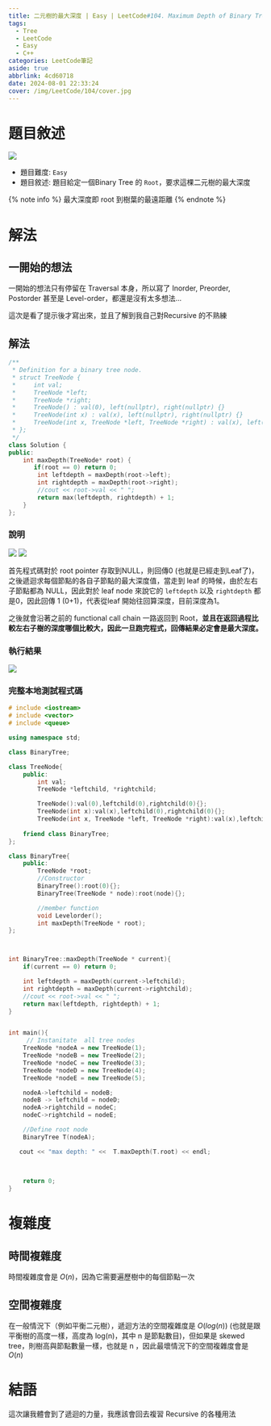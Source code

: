 ```yaml
---
title: 二元樹的最大深度 | Easy | LeetCode#104. Maximum Depth of Binary Tree
tags:
  - Tree
  - LeetCode
  - Easy
  - C++
categories: LeetCode筆記
aside: true
abbrlink: 4cd60718
date: 2024-08-01 22:33:24
cover: /img/LeetCode/104/cover.jpg
---
```


# 題目敘述

![](/img/LeetCode/104/question.jpeg)

- 題目難度: `Easy`
- 題目敘述: 題目給定一個Binary Tree 的 `Root`，要求這棵二元樹的最大深度

{% note info %}
最大深度即 root 到樹葉的最遠距離
{% endnote %}

# 解法

## 一開始的想法

一開始的想法只有停留在 Traversal 本身，所以寫了 Inorder, Preorder, Postorder 甚至是 Level-order，都還是沒有太多想法...

這次是看了提示後才寫出來，並且了解到我自己對Recursive 的不熟練

## 解法

```cpp
/**
 * Definition for a binary tree node.
 * struct TreeNode {
 *     int val;
 *     TreeNode *left;
 *     TreeNode *right;
 *     TreeNode() : val(0), left(nullptr), right(nullptr) {}
 *     TreeNode(int x) : val(x), left(nullptr), right(nullptr) {}
 *     TreeNode(int x, TreeNode *left, TreeNode *right) : val(x), left(left), right(right) {}
 * };
 */
class Solution {
public:
    int maxDepth(TreeNode* root) {
       if(root == 0) return 0;
        int leftdepth = maxDepth(root->left);
        int rightdepth = maxDepth(root->right);
        //cout << root->val << " ";
        return max(leftdepth, rightdepth) + 1;
    }
};
```

### 說明

![](/img/LeetCode/104/algo1.png)
![](/img/LeetCode/104/algo2.png)

首先程式碼對於 root pointer 存取到NULL，則回傳0 (也就是已經走到Leaf了)，之後遞迴求每個節點的各自子節點的最大深度值，當走到 leaf 的時候，由於左右子節點都為 NULL，因此對於 leaf node 來說它的 `leftdepth` 以及 `rightdepth` 都是0，因此回傳 1 (0+1)，代表從leaf 開始往回算深度，目前深度為1。

之後就會沿著之前的 functional call chain 一路返回到 Root，**並且在返回過程比較左右子樹的深度哪個比較大，因此一旦跑完程式，回傳結果必定會是最大深度。**


### 執行結果

![](/img/LeetCode/104/result.jpeg)

### 完整本地測試程式碼

```cpp
# include <iostream>
# include <vector>
# include <queue>

using namespace std;

class BinaryTree;

class TreeNode{
    public:
        int val;
        TreeNode *leftchild, *rightchild;

        TreeNode():val(0),leftchild(0),rightchild(0){};
        TreeNode(int x):val(x),leftchild(0),rightchild(0){};
        TreeNode(int x, TreeNode *left, TreeNode *right):val(x),leftchild(left),rightchild(right){};
    
    friend class BinaryTree;
};

class BinaryTree{
    public:
        TreeNode *root;
        //Constructor
        BinaryTree():root(0){};
        BinaryTree(TreeNode * node):root(node){};

        //member function
        void Levelorder();
        int maxDepth(TreeNode * root);
};



int BinaryTree::maxDepth(TreeNode * current){
    if(current == 0) return 0;

    int leftdepth = maxDepth(current->leftchild);
    int rightdepth = maxDepth(current->rightchild);
    //cout << root->val << " ";
    return max(leftdepth, rightdepth) + 1;
}


int main(){
     // Instanitate  all tree nodes
    TreeNode *nodeA = new TreeNode(1);
    TreeNode *nodeB = new TreeNode(2);
    TreeNode *nodeC = new TreeNode(3);
    TreeNode *nodeD = new TreeNode(4);
    TreeNode *nodeE = new TreeNode(5);

    nodeA->leftchild = nodeB;
    nodeB -> leftchild = nodeD;
    nodeA->rightchild = nodeC;
    nodeC->rightchild = nodeE;

    //Define root node
    BinaryTree T(nodeA);

   cout << "max depth: " <<  T.maxDepth(T.root) << endl;
    
    

    return 0;
}
```

# 複雜度

## 時間複雜度

時間複雜度會是 $O(n)$，因為它需要遍歷樹中的每個節點一次

## 空間複雜度

在一般情況下（例如平衡二元樹），遞迴方法的空間複雜度是 $O(log(n))$ (也就是跟平衡樹的高度一樣，高度為 log(n)，其中 n 是節點數目)，但如果是 skewed tree，則樹高與節點數量一樣，也就是 n ，因此最壞情況下的空間複雜度會是 $O(n)$

# 結語

這次讓我體會到了遞迴的力量，我應該會回去複習 Recursive 的各種用法